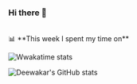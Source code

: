### Hi there 👋

<!--
**DeewakarChakraborty/DeewakarChakraborty** is a ✨ _special_ ✨ repository because its `README.md` (this file) appears on your GitHub profile.

Here are some ideas to get you started:

- 🔭 I’m currently working on ...
- 🌱 I’m currently learning ...
- 👯 I’m looking to collaborate on ...
- 🤔 I’m looking for help with ...
- 💬 Ask me about ...
- 📫 How to reach me: ...
- 😄 Pronouns: ...
- ⚡ Fun fact: ...
-->
<br />
📊 **This week I spent my time on**

![Wwakatime stats](https://github-readme-stats-taupe-two.vercel.app/api/wakatime?username=deewakarchakraborty&hide_title=false&hide_border=false&langs_count=3)


![Deewakar's GitHub stats](https://github-readme-stats.vercel.app/api?username=deewakarchakraborty&show_icons=true&theme=tokyonight)

